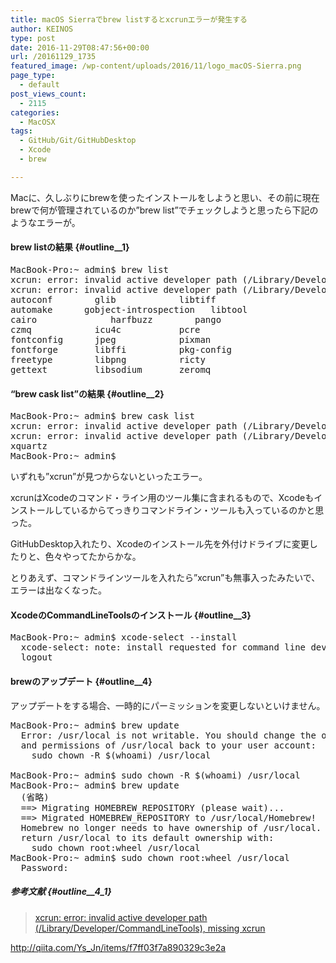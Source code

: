 ```yaml
---
title: macOS Sierraでbrew listするとxcrunエラーが発生する
author: KEINOS
type: post
date: 2016-11-29T08:47:56+00:00
url: /20161129_1735
featured_image: /wp-content/uploads/2016/11/logo_macOS-Sierra.png
page_type:
  - default
post_views_count:
  - 2115
categories:
  - MacOSX
tags:
  - GitHub/Git/GitHubDesktop
  - Xcode
  - brew

---
```

Macに、久しぶりにbrewを使ったインストールをしようと思い、その前に現在brewで何が管理されているのか&#8221;brew list&#8221;でチェックしようと思ったら下記のようなエラーが。

#### brew listの結果 {#outline__1}

<pre style="font-family:monospace !important;">MacBook-Pro:~ admin$ brew list
xcrun: error: invalid active developer path (/Library/Developer/CommandLineTools), missing xcrun at: /Library/Developer/CommandLineTools/usr/bin/xcrun
xcrun: error: invalid active developer path (/Library/Developer/CommandLineTools), missing xcrun at: /Library/Developer/CommandLineTools/usr/bin/xcrun
autoconf        glib            libtiff
automake      gobject-introspection   libtool
cairo              harfbuzz        pango
czmq            icu4c           pcre
fontconfig      jpeg            pixman
fontforge       libffi          pkg-config
freetype        libpng          ricty
gettext         libsodium       zeromq
</pre>

#### &#8220;brew cask list&#8221;の結果 {#outline__2}

<pre>MacBook-Pro:~ admin$ brew cask list
xcrun: error: invalid active developer path (/Library/Developer/CommandLineTools), missing xcrun at: /Library/Developer/CommandLineTools/usr/bin/xcrun
xcrun: error: invalid active developer path (/Library/Developer/CommandLineTools), missing xcrun at: /Library/Developer/CommandLineTools/usr/bin/xcrun
xquartz
MacBook-Pro:~ admin$ 
</pre>

いずれも&#8221;xcrun&#8221;が見つからないといったエラー。
  
xcrunはXcodeのコマンド・ライン用のツール集に含まれるもので、Xcodeもインストールしているからてっきりコマンドライン・ツールも入っているのかと思った。
  
GitHubDesktop入れたり、Xcodeのインストール先を外付けドライブに変更したりと、色々やってたからかな。
  
とりあえず、コマンドラインツールを入れたら&#8221;xcrun&#8221;も無事入ったみたいで、エラーは出なくなった。

#### XcodeのCommandLineToolsのインストール {#outline__3}

<pre>MacBook-Pro:~ admin$ xcode-select --install
  xcode-select: note: install requested for command line developer tools
  logout
</pre>

#### brewのアップデート {#outline__4}

アップデートをする場合、一時的にパーミッションを変更しないといけません。

<pre>MacBook-Pro:~ admin$ brew update
  Error: /usr/local is not writable. You should change the ownership
  and permissions of /usr/local back to your user account:
    sudo chown -R $(whoami) /usr/local

MacBook-Pro:~ admin$ sudo chown -R $(whoami) /usr/local
MacBook-Pro:~ admin$ brew update
  (省略)
  ==> Migrating HOMEBREW_REPOSITORY (please wait)...
  ==> Migrated HOMEBREW_REPOSITORY to /usr/local/Homebrew!
  Homebrew no longer needs to have ownership of /usr/local. If you wish you can
  return /usr/local to its default ownership with:
    sudo chown root:wheel /usr/local
MacBook-Pro:~ admin$ sudo chown root:wheel /usr/local
  Password:
</pre>

##### 参考文献 {#outline__4_1}

<blockquote class="wp-embedded-content" data-secret="ekfVLLq4Bj">
  <p>
    <a href="http://tips.tutorialhorizon.com/2015/10/01/xcrun-error-invalid-active-developer-path-library-developer-commandline-tools-missing-xcrun/">xcrun: error: invalid active developer path (/Library/Developer/CommandLineTools), missing xcrun</a>
  </p>
</blockquote>

<iframe class="wp-embedded-content" sandbox="allow-scripts" security="restricted" style="position: absolute; clip: rect(1px, 1px, 1px, 1px);" src="http://tips.tutorialhorizon.com/2015/10/01/xcrun-error-invalid-active-developer-path-library-developer-commandline-tools-missing-xcrun/embed/#?secret=ekfVLLq4Bj" data-secret="ekfVLLq4Bj" width="600" height="338" title="&#8220;xcrun: error: invalid active developer path (/Library/Developer/CommandLineTools), missing xcrun&#8221; &#8212; Tips &Tricks" frameborder="0" marginwidth="0" marginheight="0" scrolling="no"></iframe>

http://qiita.com/Ys_Jn/items/f7ff03f7a890329c3e2a